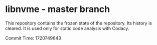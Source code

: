 # libnvme - master branch

This repository contains the frozen state of the repository.
Its history is cleared. It is used only for static code
analysis with Codacy.

Commit Time: 1720749643